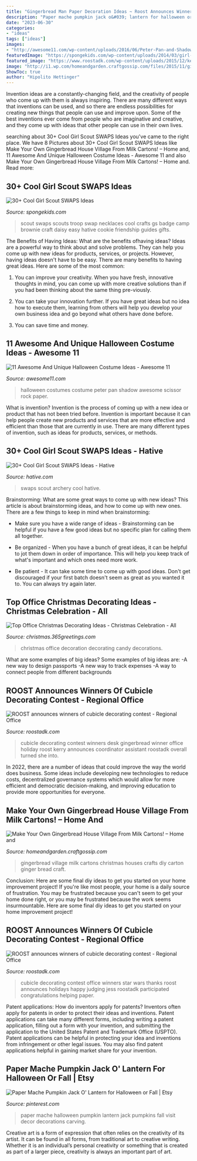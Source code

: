 ```yaml
---
title: "Gingerbread Man Paper Decoration Ideas ~ Roost Announces Winners Of Cubicle Decorating Contest"
description: "Paper mache pumpkin jack o&#039; lantern for halloween or fall"
date: "2023-06-30"
categories:
- "ideas"
tags: ["ideas"]
images:
- "http://awesome11.com/wp-content/uploads/2016/06/Peter-Pan-and-Shadow-costumes.jpg"
featuredImage: "https://spongekids.com/wp-content/uploads/2014/03/girl-scout-swaps-ideas/13-troop-necklaces-girl-scout-swaps.jpg"
featured_image: "https://www.roostadk.com/wp-content/uploads/2015/12/kerry.jpg"
image: "http://i1.wp.com/homeandgarden.craftgossip.com/files/2015/11/gingerbread.jpg?fit=600%2C762"
ShowToc: true
author: "Hipolito Hettinger"
---
```



Invention ideas are a constantly-changing field, and the creativity of people who come up with them is always inspiring. There are many different ways that inventions can be used, and so there are endless possibilities for creating new things that people can use and improve upon. Some of the best inventions ever come from people who are imaginative and creative, and they come up with ideas that other people can use in their own lives.

	

		
searching about 30+ Cool Girl Scout SWAPS Ideas you've came to the right place. We have 8 Pictures about 30+ Cool Girl Scout SWAPS Ideas like Make Your Own Gingerbread House Village From Milk Cartons! – Home and, 11 Awesome And Unique Halloween Costume Ideas - Awesome 11 and also Make Your Own Gingerbread House Village From Milk Cartons! – Home and. Read more:
		
    
## 30+ Cool Girl Scout SWAPS Ideas

<img loading=lazy src="https://spongekids.com/wp-content/uploads/2014/03/girl-scout-swaps-ideas/13-troop-necklaces-girl-scout-swaps.jpg" onerror="this.onerror=null;this.src='https://tse2.mm.bing.net/th?id=OIP.lG-xGAPb1MoHzTXFi6kv8AHaJ4&amp;pid=15.1';" alt="30+ Cool Girl Scout SWAPS Ideas">

_Source: spongekids.com_

>scout swaps scouts troop swap necklaces cool crafts gs badge camp brownie craft daisy easy hative cookie friendship guides gifts. 

	

The Benefits of Having Ideas: What are the benefits ofhaving ideas?
Ideas are a powerful way to think about and solve problems. They can help you come up with new ideas for products, services, or projects. However, having ideas doesn't have to be easy. There are many benefits to having great ideas. Here are some of the most common:
1) You can improve your creativity. When you have fresh, innovative thoughts in mind, you can come up with more creative solutions than if you had been thinking about the same thing pre-viously.

2) You can take your innovation further. If you have great ideas but no idea how to execute them, learning from others will help you develop your own business idea and go beyond what others have done before.

3) You can save time and money.

    
## 11 Awesome And Unique Halloween Costume Ideas - Awesome 11

<img loading=lazy src="http://awesome11.com/wp-content/uploads/2016/06/Peter-Pan-and-Shadow-costumes.jpg" onerror="this.onerror=null;this.src='https://tse3.mm.bing.net/th?id=OIP.UkN697Dp4MEPDBpkyO7nsgHaLG&amp;pid=15.1';" alt="11 Awesome And Unique Halloween Costume Ideas - Awesome 11">

_Source: awesome11.com_

>halloween costumes costume peter pan shadow awesome scissor rock paper. 

	

What is invention?
Invention is the process of coming up with a new idea or product that has not been tried before. Invention is important because it can help people create new products and services that are more effective and efficient than those that are currently in use. There are many different types of invention, such as ideas for products, services, or methods.

    
## 30+ Cool Girl Scout SWAPS Ideas - Hative

<img loading=lazy src="https://hative.com/wp-content/uploads/2014/03/girl-scout-swaps-ideas/7-archery-set-girl-scout-swaps.jpg" onerror="this.onerror=null;this.src='https://tse3.mm.bing.net/th?id=OIP.2liiZ2F1dJ8qdnWJQH0XkwHaJ4&amp;pid=15.1';" alt="30+ Cool Girl Scout SWAPS Ideas - Hative">

_Source: hative.com_

>swaps scout archery cool hative. 

	

Brainstorming: What are some great ways to come up with new ideas?
This article is about brainstorming ideas, and how to come up with new ones. There are a few things to keep in mind when brainstorming: 
- Make sure you have a wide range of ideas - Brainstorming can be helpful if you have a few good ideas but no specific plan for calling them all together. 

- Be organized - When you have a bunch of great ideas, it can be helpful to jot them down in order of importance. This will help you keep track of what's important and which ones need more work. 

- Be patient - It can take some time to come up with good ideas. Don't get discouraged if your first batch doesn't seem as great as you wanted it to. You can always try again later.

    
## Top Office Christmas Decorating Ideas - Christmas Celebration - All

<img loading=lazy src="https://christmas.365greetings.com/wp-content/uploads/2015/10/candycane.jpg" onerror="this.onerror=null;this.src='https://tse2.mm.bing.net/th?id=OIP.zdU1j6esKyijAIACX3GvIgHaJ4&amp;pid=15.1';" alt="Top Office Christmas Decorating Ideas - Christmas Celebration - All">

_Source: christmas.365greetings.com_

>christmas office decoration decorating candy decorations. 

	

What are some examples of big ideas?
Some examples of big ideas are: 
-A new way to design passports 
-A new way to track expenses 
-A way to connect people from different backgrounds

    
## ROOST Announces Winners Of Cubicle Decorating Contest - Regional Office

<img loading=lazy src="https://www.roostadk.com/wp-content/uploads/2015/12/kerry.jpg" onerror="this.onerror=null;this.src='https://tse2.mm.bing.net/th?id=OIP.tA46hrkQWYHZ7Ije1x13PwHaJ4&amp;pid=15.1';" alt="ROOST announces winners of cubicle decorating contest - Regional Office">

_Source: roostadk.com_

>cubicle decorating contest winners desk gingerbread winner office holiday roost kerry announces coordinator assistant roostadk overall turned she into. 

	

In 2022, there are a number of ideas that could improve the way the world does business. Some ideas include developing new technologies to reduce costs, decentralized governance systems which would allow for more efficient and democratic decision-making, and improving education to provide more opportunities for everyone.

    
## Make Your Own Gingerbread House Village From Milk Cartons! – Home And

<img loading=lazy src="http://i1.wp.com/homeandgarden.craftgossip.com/files/2015/11/gingerbread.jpg?fit=600%2C762" onerror="this.onerror=null;this.src='https://tse3.mm.bing.net/th?id=OIP.Ns3FNbwIcTqrJEtMrbqUBgHaJZ&amp;pid=15.1';" alt="Make Your Own Gingerbread House Village From Milk Cartons! – Home and">

_Source: homeandgarden.craftgossip.com_

>gingerbread village milk cartons christmas houses crafts diy carton ginger bread craft. 

	

Conclusion: Here are some final diy ideas to get you started on your home improvement project!
If you're like most people, your home is a daily source of frustration. You may be frustrated because you can't seem to get your home done right, or you may be frustrated because the work seems insurmountable. Here are some final diy ideas to get you started on your home improvement project!

    
## ROOST Announces Winners Of Cubicle Decorating Contest - Regional Office

<img loading=lazy src="http://www.roostadk.com/wp-content/uploads/2015/12/jess-768x1024.jpg" onerror="this.onerror=null;this.src='https://tse2.mm.bing.net/th?id=OIP.KbPjye2IUyNVoRkMq7z7FgHaJ4&amp;pid=15.1';" alt="ROOST announces winners of cubicle decorating contest - Regional Office">

_Source: roostadk.com_

>cubicle decorating contest office winners star wars thanks roost announces holidays happy judging jess roostadk participated congratulations helping paper. 

	

Patent applications: How do inventors apply for patents?
Inventors often apply for patents in order to protect their ideas and inventions. Patent applications can take many different forms, including writing a patent application, filling out a form with your invention, and submitting the application to the United States Patent and Trademark Office (USPTO). 
Patent applications can be helpful in protecting your idea and inventions from infringement or other legal issues. You may also find patent applications helpful in gaining market share for your invention.

    
## Paper Mache Pumpkin Jack O&#039; Lantern For Halloween Or Fall | Etsy

<img loading=lazy src="https://i.pinimg.com/originals/27/c2/99/27c299d4db18f43f5b49ca6a5cab1587.jpg" onerror="this.onerror=null;this.src='https://tse2.mm.bing.net/th?id=OIP.Vcn5RrQnR-KTFq1QRvLKEQHaJ4&amp;pid=15.1';" alt="Paper Mache Pumpkin Jack O&#039; Lantern for Halloween or Fall | Etsy">

_Source: pinterest.com_

>paper mache halloween pumpkin lantern jack pumpkins fall visit decor decorations carving. 

	

Creative art is a form of expression that often relies on the creativity of its artist. It can be found in all forms, from traditional art to creative writing. Whether it is an individual’s personal creativity or something that is created as part of a larger piece, creativity is always an important part of art.

